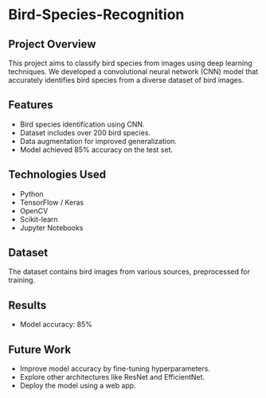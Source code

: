 # Bird-Species-Recognition

## Project Overview
This project aims to classify bird species from images using deep learning techniques. We developed a convolutional neural network (CNN) model that accurately identifies bird species from a diverse dataset of bird images.

## Features
- Bird species identification using CNN.
- Dataset includes over 200 bird species.
- Data augmentation for improved generalization.
- Model achieved 85% accuracy on the test set.

## Technologies Used
- Python
- TensorFlow / Keras
- OpenCV
- Scikit-learn
- Jupyter Notebooks

## Dataset
The dataset contains bird images from various sources, preprocessed for training. 

## Results
- Model accuracy: 85%

## Future Work
- Improve model accuracy by fine-tuning hyperparameters.
- Explore other architectures like ResNet and EfficientNet.
- Deploy the model using a web app.
